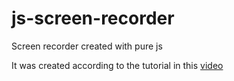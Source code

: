 # js-screen-recorder
Screen recorder created with pure js

It was created according to the tutorial in this [video](https://www.youtube.com/watch?v=XAFWag-_FGM)
